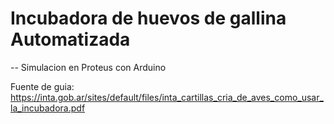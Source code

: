# Incubadora de huevos de gallina Automatizada

-- Simulacion en Proteus con Arduino

Fuente de guia:
https://inta.gob.ar/sites/default/files/inta_cartillas_cria_de_aves_como_usar_la_incubadora.pdf
